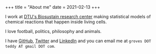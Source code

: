 +++
title = "About me"
date = 2021-02-13
+++

I work at [DTU's Biosustain research center](https://www.biosustain.dtu.dk/)
making statistical models of chemical reactions that happen inside living
cells.

I love football, politics, philosophy and animals.

I have [GitHub](https://github.com/teddygroves),
[Twitter](https://twitter.com/teddygroves) and
[LinkedIn](https://www.linkedin.com/in/teddy-groves-9002b8117/) and you can
email me at `groves DOT teddy AT gmail DOT com`.

